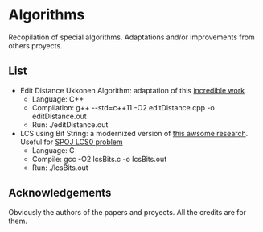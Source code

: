 # Algorithms
Recopilation of special algorithms. Adaptations and/or improvements from others proyects.

## List
* Edit Distance Ukkonen Algorithm: adaptation of this [incredible work](https://github.com/sunesimonsen/ukkonen)
  - Language: C++
  - Compilation: g++ --std=c++11 -O2 editDistance.cpp -o editDistance.out
  - Run: ./editDistance.out
* LCS using Bit String: a modernized version of [this awsome research](http://users.monash.edu/~lloyd/tildeStrings/Alignment/86.IPL.html). Useful for [SPOJ LCS0 problem](http://www.spoj.com/problems/LCS0/)
  - Language: C
  - Compile: gcc -O2 lcsBits.c -o lcsBits.out
  - Run: ./lcsBits.out

## Acknowledgements

Obviously the authors of the papers and proyects. All the credits are for them.
